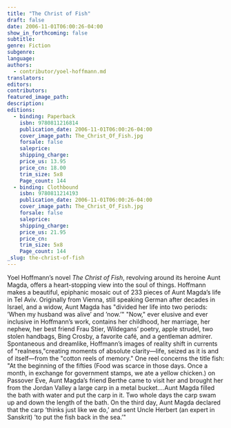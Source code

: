 ```yaml
---
title: "The Christ of Fish"
draft: false
date: 2006-11-01T06:00:26-04:00
show_in_forthcoming: false
subtitle:
genre: Fiction
subgenre:
language:
authors:
  - contributor/yoel-hoffmann.md
translators:
editors:
contributors:
featured_image_path:
description:
editions:
  - binding: Paperback
    isbn: 9780811216814
    publication_date: 2006-11-01T06:00:26-04:00
    cover_image_path: The_Christ_Of_Fish.jpg
    forsale: false
    saleprice:
    shipping_charge:
    price_us: 13.95
    price_cn: 18.00
    trim_size: 5x8
    Page_count: 144
  - binding: Clothbound
    isbn: 9780811214193
    publication_date: 2006-11-01T06:00:26-04:00
    cover_image_path: The_Christ_Of_Fish.jpg
    forsale: false
    saleprice:
    shipping_charge:
    price_us: 21.95
    price_cn:
    trim_size: 5x8
    Page_count: 144
_slug: the-christ-of-fish
---
```


Yoel Hoffmann’s novel _The Christ of Fish_, revolving around its heroine Aunt Magda, offers a heart-stopping view into the soul of things. Hoffmann makes a beautiful, epiphanic mosaic out of 233 pieces of Aunt Magda’s life in Tel Aviv. Originally from Vienna, still speaking German after decades in Israel, and a widow, Aunt Magda has "divided her life into two periods: ’When my husband was alive’ and ’now.’" "Now," ever elusive and ever inclusive in Hoffmann’s work, contains her childhood, her marriage, her nephew, her best friend Frau Stier, Wildegans’ poetry, apple strudel, two stolen handbags, Bing Crosby, a favorite café, and a gentleman admirer. Spontaneous and dreamlike, Hoffmann’s images of reality shift in currents of "realness,"creating moments of absolute clarity—life, seized as it is and of itself—from the "cotton reels of memory." One reel concerns the title fish: "At the beginning of the fifties (Food was scarce in those days. Once a month, in exchange for government stamps, we ate a yellow chicken.) on Passover Eve, Aunt Magda’s friend Berthe came to visit her and brought her from the Jordan Valley a large carp in a metal bucket....Aunt Magda filled the bath with water and put the carp in it. Two whole days the carp swam up and down the length of the bath. On the third day, Aunt Magda declared that the carp ’thinks just like we do,’ and sent Uncle Herbert (an expert in Sanskrit) ’to put the fish back in the sea.’"

